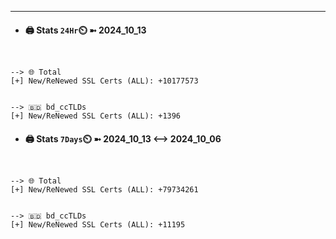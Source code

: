 

---
- #### 🖨️ **Stats** `24Hr`⏲️ ➼ 2024_10_13
```console


--> 🌐 Total
[+] New/ReNewed SSL Certs (ALL): +10177573


--> 🇧🇩 bd_ccTLDs
[+] New/ReNewed SSL Certs (ALL): +1396

```

- #### 🖨️ **Stats** `7Days`⏲️ ➼ 2024_10_13 <--> 2024_10_06
```console


--> 🌐 Total
[+] New/ReNewed SSL Certs (ALL): +79734261


--> 🇧🇩 bd_ccTLDs
[+] New/ReNewed SSL Certs (ALL): +11195

```

